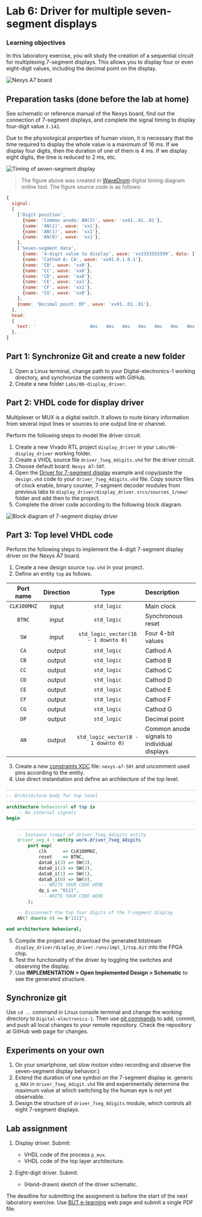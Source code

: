 # Lab 6: Driver for multiple seven-segment displays

### Learning objectives

In this laboratory exercise, you will study the creation of a sequential circuit for multiplexing 7-segment displays. This allows you to display four or even eight-digit values, including the decimal point on the display.

![Nexys A7 board](Images/nexys_a7_driver.jpg)


## Preparation tasks (done before the lab at home)

See schematic or reference manual of the Nexys board, find out the connection of 7-segment displays, and complete the signal timing to display four-digit value `3.142`.

Due to the physiological properties of human vision, it is necessary that the time required to display the whole value is a maximum of 16&nbsp;ms. If we display four digits, then the duration of one of them is 4&nbsp;ms. If we display eight digits, the time is reduced to 2&nbsp;ms, etc.

![Timing of seven-segment display](Images/wavedrom_7-segment.png)

> The figure above was created in [WaveDrom](https://wavedrom.com/) digital timing diagram online tool. The figure source code is as follows:
>
```javascript
{
  signal:
  [
    ['Digit position',
      {name: 'Common anode: AN(3)', wave: 'xx01..01..01'},
      {name: 'AN(2)', wave: 'xx1'},
      {name: 'AN(1)', wave: 'xx1'},
      {name: 'AN(0)', wave: 'xx1'},
    ],
    ['Seven-segment data',
      {name: '4-digit value to display', wave: 'xx3333555599', data: ['3','1','4','2','3','1','4','2','3','1']},
      {name: 'Cathod A: CA', wave: 'xx01.0.1.0.1'},
      {name: 'CB', wave: 'xx0'},
      {name: 'CC', wave: 'xx0'},
      {name: 'CD', wave: 'xx0'},
      {name: 'CE', wave: 'xx1'},
      {name: 'CF', wave: 'xx1'},
      {name: 'CG', wave: 'xx0'},
    ],
    {name: 'Decimal point: DP', wave: 'xx01..01..01'},
  ],
  head:
  {
    text: '                    4ms   4ms   4ms   4ms   4ms   4ms   4ms   4ms   4ms   4ms',
  },
}
```


## Part 1: Synchronize Git and create a new folder

1. Open a Linux terminal, change path to your Digital-electronics-1 working directory, and synchronize the contents with GitHub.
2. Create a new folder `Labs/06-display_driver`.


## Part 2: VHDL code for display driver

Multiplexer or MUX is a digital switch. It allows to route binary information from several input lines or sources to one output line or channel.

Perform the following steps to model the driver circuit.

   1. Create a new Vivado RTL project `display_driver` in your `Labs/06-display_driver` working folder.
   2. Create a VHDL source file `driver_7seg_4digits.vhd` for the driver circuit.
   3. Choose default board: `Nexys A7-50T`.
   4. Open the [Driver for 7-segment display](https://www.edaplayground.com/x/3f_A) example and copy/paste the `design.vhd` code to your `driver_7seg_4digits.vhd` file. Copy source files of clock enable, binary counter, 7-segment decoder modules from previous labs to `display_driver/display_driver.srcs/sources_1/new/` folder and add then to the project.
   5. Complete the driver code according to the following block diagram.

![Block diagram of 7-segment display driver](Images/schema_driver.jpg)


## Part 3: Top level VHDL code

Perform the following steps to implement the 4-digit 7-segment display driver on the Nexys A7 board.

   1. Create a new design source `top.vhd` in your project.
   2. Define an entity `top` as follows.

   | **Port name** | **Direction** | **Type** | **Description** |
   | :-: | :-: | :-: | :-- |
   | `CLK100MHZ` | input | `std_logic` | Main clock |
   | `BTNC` | input | `std_logic` | Synchronous reset |
   | `SW`  | input   | `std_logic_vector(16 - 1 downto 0)` | Four 4-bit values |
   | `CA` | output | `std_logic` | Cathod A |
   | `CB` | output | `std_logic` | Cathod B |
   | `CC` | output | `std_logic` | Cathod C |
   | `CD` | output | `std_logic` | Cathod D |
   | `CE` | output | `std_logic` | Cathod E |
   | `CF` | output | `std_logic` | Cathod F |
   | `CG` | output | `std_logic` | Cathod G |
   | `DP` | output | `std_logic` | Decimal point |
   | `AN` | output | `std_logic_vector(8 - 1 downto 0)` | Common anode signals to individual displays |

   3. Create a new [constraints XDC](https://github.com/Digilent/digilent-xdc) file: `nexys-a7-50t` and uncomment used pins according to the entity.
   4. Use direct instantiation and define an architecture of the top level.

```vhdl
------------------------------------------------------------------------
-- Architecture body for top level
------------------------------------------------------------------------
architecture behavioral of top is
    -- No internal signals
begin

    --------------------------------------------------------------------
    -- Instance (copy) of driver_7seg_4digits entity
    driver_seg_4 : entity work.driver_7seg_4digits
        port map(
            clk      => CLK100MHZ,
            reset    => BTNC,
            data0_i(3) => SW(3),
            data0_i(2) => SW(2),
            data0_i(1) => SW(1),
            data0_i(0) => SW(0),
            --- WRITE YOUR CODE HERE
            dp_i => "0111",
            --- WRITE YOUR CODE HERE
        );

    -- Disconnect the top four digits of the 7-segment display
    AN(7 downto 4) <= b"1111";

end architecture behavioral;
```

   5. Compile the project and download the generated bitstream `display_driver/display_driver.runs/impl_1/top.bit` into the FPGA chip.
   6. Test the functionality of the driver by toggling the switches and observing the display.
   7. Use **IMPLEMENTATION > Open Implemented Design > Schematic** to see the generated structure.


## Synchronize git

Use `cd ..` command in Linux console terminal and change the working directory to `Digital-electronics-1`. Then use [git commands](https://github.com/joshnh/Git-Commands) to add, commit, and push all local changes to your remote repository. Check the repository at GitHub web page for changes.


## Experiments on your own

1. On your smartphone, set slow motion video recording and observe the seven-segment display behavior:)
2. Extend the duration of one symbol on the 7-segment display ie. generic `g_MAX` in `driver_7seg_4digit.vhd` file and experimentally determine the maximum value at which switching by the human eye is not yet observable.
3. Design the structure of `driver_7seg_8digits` module, which controls all eight 7-segment displays.


## Lab assignment

1. Display driver. Submit:
    * VHDL code of the process `p_mux`.
    * VHDL code of the top layer architecture.

2. Eight-digit driver. Submit:
    * (Hand-drawn) sketch of the driver schematic.

The deadline for submitting the assignment is before the start of the next laboratory exercise. Use [BUT e-learning](https://moodle.vutbr.cz/) web page and submit a single PDF file.
